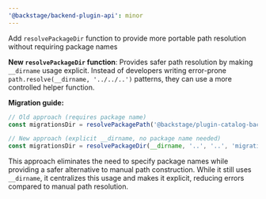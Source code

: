 ```yaml
---
'@backstage/backend-plugin-api': minor
---
```


Add `resolvePackageDir` function to provide more portable path resolution without requiring package names

**New `resolvePackageDir` function**: Provides safer path resolution by making `__dirname` usage explicit. Instead of developers writing error-prone `path.resolve(__dirname, '../../..')` patterns, they can use a more controlled helper function.

**Migration guide:**

```typescript
// Old approach (requires package name)
const migrationsDir = resolvePackagePath('@backstage/plugin-catalog-backend', 'migrations');

// New approach (explicit __dirname, no package name needed)
const migrationsDir = resolvePackageDir(__dirname, '..', '..', 'migrations');
```

This approach eliminates the need to specify package names while providing a safer alternative to manual path construction. While it still uses `__dirname`, it centralizes this usage and makes it explicit, reducing errors compared to manual path resolution.